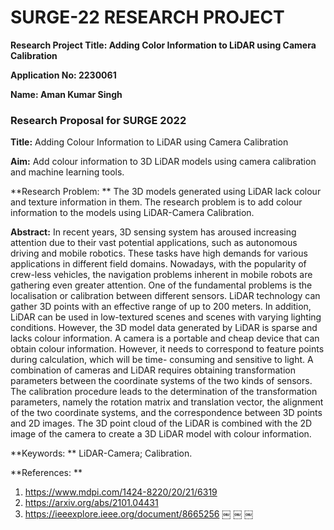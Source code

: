 # SURGE-22 RESEARCH PROJECT

**Research Project Title: Adding Color Information to LiDAR using Camera Calibration**

**Application No: 2230061**

**Name: Aman Kumar Singh**

### Research Proposal for SURGE 2022 

**Title:** Adding Colour Information to LiDAR using Camera Calibration 

**Aim:** 
Add colour information to 3D LiDAR models using camera calibration and machine learning tools. 

**Research Problem: **
The 3D models generated using LiDAR lack colour and texture information in them. The research problem is to add colour information to the models using LiDAR-Camera Calibration. 

**Abstract:** 
In recent years, 3D sensing system has aroused increasing attention due to their vast potential applications, such as autonomous driving and mobile robotics. These tasks have high demands for various applications in different field domains. Nowadays, with the popularity of crew-less vehicles, the navigation problems inherent in mobile robots are gathering even greater attention. One of the fundamental problems is the localisation or calibration between different sensors. 
LiDAR technology can gather 3D points with an effective range of up to 200 meters. In addition, LiDAR can be used in low-textured scenes and scenes with varying lighting conditions. However, the 3D model data generated by LiDAR is sparse and lacks colour information. A camera is a portable and cheap device that can obtain colour information. However, it needs to correspond to feature points during calculation, which will be time- consuming and sensitive to light. A combination of cameras and LiDAR requires obtaining transformation parameters between the coordinate systems of the two kinds of sensors. The calibration procedure leads to the determination of the transformation parameters, namely the rotation matrix and translation vector, the alignment of the two coordinate systems, and the correspondence between 3D points and 2D images. The 3D point cloud of the LiDAR is combined with the 2D image of the camera to create a 3D LiDAR model with colour information. 

**Keywords: **
LiDAR-Camera; Calibration. 

**References: **
1. https://www.mdpi.com/1424-8220/20/21/6319 
2. https://arxiv.org/abs/2101.04431
3. https://ieeexplore.ieee.org/document/8665256 
￼ ￼ ￼ 


